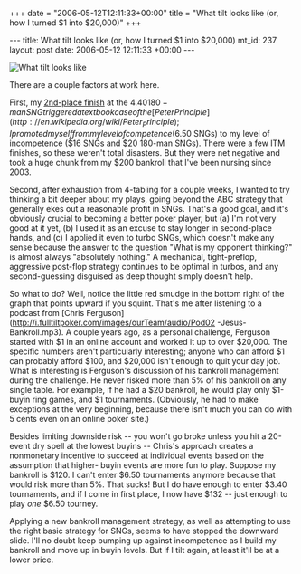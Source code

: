 +++
date = "2006-05-12T12:11:33+00:00"
title = "What tilt looks like (or, how I turned $1 into $20,000)"
+++

\--- title: What tilt looks like (or, how I turned $1 into $20,000) mt_id: 237
layout: post date: 2006-05-12 12:11:33 +00:00 \---

![What tilt looks like](/assets/img/DisplayGraph.png)

There are a couple factors at work here.

First, my [2nd-place finish](http://www.sowbug.org/mt/archives/000235.html) at
the $4.40 180-man SNG triggered a textbook case of the [Peter
Principle](http://en.wikipedia.org/wiki/Peter_Principle); I promoted myself
from my level of competence ($6.50 SNGs) to my level of incompetence ($16 SNGs
and $20 180-man SNGs). There were a few ITM finishes, so these weren't total
disasters. But they were net negative and took a huge chunk from my $200
bankroll that I've been nursing since 2003.

Second, after exhaustion from 4-tabling for a couple weeks, I wanted to try
thinking a bit deeper about my plays, going beyond the ABC strategy that
generally ekes out a reasonable profit in SNGs. That's a good goal, and it's
obviously crucial to becoming a better poker player, but (a) I'm not very good
at it yet, (b) I used it as an excuse to stay longer in second-place hands,
and (c) I applied it even to turbo SNGs, which doesn't make any sense because
the answer to the question "What is my opponent thinking?" is almost always
"absolutely nothing." A mechanical, tight-preflop, aggressive post-flop
strategy continues to be optimal in turbos, and any second-guessing disguised
as deep thought simply doesn't help.

So what to do? Well, notice the little red smudge in the bottom right of the
graph that points upward if you squint. That's me after listening to a podcast
from [Chris Ferguson](http://i.fulltiltpoker.com/images/ourTeam/audio/Pod02
-Jesus-Bankroll.mp3). A couple years ago, as a personal challenge, Ferguson
started with $1 in an online account and worked it up to over $20,000. The
specific numbers aren't particularly interesting; anyone who can afford $1 can
probably afford $100, and $20,000 isn't enough to quit your day job. What is
interesting is Ferguson's discussion of his bankroll management during the
challenge. He never risked more than 5% of his bankroll on any single table.
For example, if he had a $20 bankroll, he would play only $1-buyin ring games,
and $1 tournaments. (Obviously, he had to make exceptions at the very
beginning, because there isn't much you can do with 5 cents even on an online
poker site.)

Besides limiting downside risk -- you won't go broke unless you hit a 20-event
dry spell at the lowest buyins -- Chris's approach creates a nonmonetary
incentive to succeed at individual events based on the assumption that higher-
buyin events are more fun to play. Suppose my bankroll is $120. I can't enter
$6.50 tournaments anymore because that would risk more than 5%. That sucks!
But I do have enough to enter $3.40 tournaments, and if I come in first place,
I now have $132 -- just enough to play _one_ $6.50 tourney.

Applying a new bankroll management strategy, as well as attempting to use the
right basic strategy for SNGs, seems to have stopped the downward slide. I'll
no doubt keep bumping up against incompetence as I build my bankroll and move
up in buyin levels. But if I tilt again, at least it'll be at a lower price.

